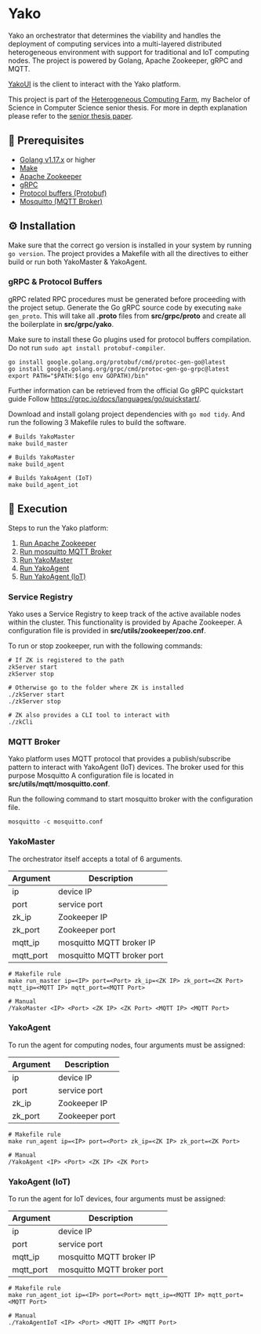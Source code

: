 # Yako
Yako an orchestrator that determines the viability and handles the deployment of computing services into a multi-layered distributed heterogeneous environment with support for traditional and IoT computing nodes.
The project is powered by Golang, Apache Zookeeper, gRPC and MQTT.

[YakoUI](https://github.com/JiahuiChen99/YakoUI) is the client to interact with the Yako platform.

This project is part of the [Heterogeneous Computing Farm](https://github.com/JiahuiChen99/Heterogeneous-Computing-Farm), my Bachelor of Science in Computer Science senior thesis.
For more in depth explanation please refer to the [senior thesis paper](https://github.com/JiahuiChen99/Heterogeneous-Computing-Farm/blob/main/Heterogeneous%20Computing%20Farm.pdf).

## 🧰 Prerequisites

- [Golang v1.17.x](https://go.dev/) or higher
- [Make](https://www.gnu.org/software/make/manual/make.html)
- [Apache Zookeeper](https://zookeeper.apache.org/)
- [gRPC](https://grpc.io/)
- [Protocol buffers (Protobuf)](https://developers.google.com/protocol-buffers)
- [Mosquitto (MQTT Broker)](https://mosquitto.org/)

## ⚙ Installation
Make sure that the correct go version is installed in your system by running `go version`.
The project provides a Makefile with all the directives to either build or run both YakoMaster & YakoAgent.

### gRPC & Protocol Buffers
gRPC related RPC procedures must be generated before proceeding with the project setup.
Generate the Go gRPC source code by executing `make gen_proto`. 
This will take all **.proto** files from **src/grpc/proto** and create all the boilerplate in **src/grpc/yako**.

Make sure to install these Go plugins used for protocol buffers compilation. Do not run `sudo apt install protobuf-compiler`.

```shell
go install google.golang.org/protobuf/cmd/protoc-gen-go@latest
go install google.golang.org/grpc/cmd/protoc-gen-go-grpc@latest
export PATH="$PATH:$(go env GOPATH)/bin"
```

Further information can be retrieved from the official Go gRPC quickstart guide
Follow https://grpc.io/docs/languages/go/quickstart/.


Download and install golang project dependencies with `go mod tidy`. And run the following 3 Makefile rules to build the software.

```shell
# Builds YakoMaster
make build_master

# Builds YakoMaster
make build_agent

# Builds YakoAgent (IoT)
make build_agent_iot
````

## 🚀️ Execution

Steps to run the Yako platform:

1. [Run Apache Zookeeper](https://github.com/JiahuiChen99/Yako#service-registry)
2. [Run mosquitto MQTT Broker](https://github.com/JiahuiChen99/Yako#mqtt-broker)
3. [Run YakoMaster](https://github.com/JiahuiChen99/Yako#yakomaster)
4. [Run YakoAgent](https://github.com/JiahuiChen99/Yako#yakoagent)
5. [Run YakoAgent (IoT)](https://github.com/JiahuiChen99/Yako#yakoagent-iot)

### Service Registry
Yako uses a Service Registry to keep track of the active available nodes within the cluster. This functionality is provided by Apache Zookeeper.
A configuration file is provided in **src/utils/zookeeper/zoo.cnf**.


To run or stop zookeeper, run with the following commands:

```shell
# If ZK is registered to the path
zkServer start
zkServer stop

# Otherwise go to the folder where ZK is installed
./zkServer start
./zkServer stop

# ZK also provides a CLI tool to interact with
./zkCli
```

### MQTT Broker
Yako platform uses MQTT protocol that provides a publish/subscribe pattern to interact with YakoAgent (IoT) devices. The broker used for this purpose Mosquitto
A configuration file is located in **src/utils/mqtt/mosquitto.conf**.

Run the following command to start mosquitto broker with the configuration file.

```shell
mosquitto -c mosquitto.conf
```

### YakoMaster
The orchestrator itself accepts a total of 6 arguments.

| Argument  | Description                |
| --------- | ---------------            |
| ip        | device IP                  |
| port      | service port               |
| zk_ip     | Zookeeper IP               |
| zk_port   | Zookeeper port             |
| mqtt_ip   | mosquitto MQTT broker IP   |
| mqtt_port | mosquitto MQTT broker port |

```shell
# Makefile rule
make run_master ip=<IP> port=<Port> zk_ip=<ZK IP> zk_port=<ZK Port> mqtt_ip=<MQTT IP> mqtt_port=<MQTT Port>

# Manual
/YakoMaster <IP> <Port> <ZK IP> <ZK Port> <MQTT IP> <MQTT Port>
```

### YakoAgent
To run the agent for computing nodes, four arguments must be assigned:

| Argument | Description    |
| -------- | -------------- |
| ip       | device IP      |
| port     | service port   |
| zk_ip    | Zookeeper IP   |
| zk_port  | Zookeeper port |

```shell
# Makefile rule
make run_agent ip=<IP> port=<Port> zk_ip=<ZK IP> zk_port=<ZK Port>

# Manual
/YakoAgent <IP> <Port> <ZK IP> <ZK Port>
```

### YakoAgent (IoT)
To run the agent for IoT devices, four arguments must be assigned:

| Argument  | Description                |
| --------- | -------------------------- |
| ip        | device IP                  |
| port      | service port               |
| mqtt_ip   | mosquitto MQTT broker IP   |
| mqtt_port | mosquitto MQTT broker port |

```shell
# Makefile rule
make run_agent_iot ip=<IP> port=<Port> mqtt_ip=<MQTT IP> mqtt_port=<MQTT Port>

# Manual
./YakoAgentIoT <IP> <Port> <MQTT IP> <MQTT Port>
```